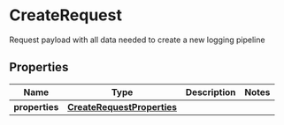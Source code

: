 # CreateRequest

Request payload with all data needed to create a new logging pipeline
## Properties
| Name | Type | Description | Notes |
| ------------ | ------------- | ------------- | ------------- |
| **properties** | [**CreateRequestProperties**](CreateRequestProperties.md) |  |  |


